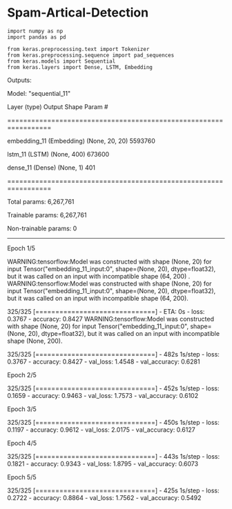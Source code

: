 # Spam-Artical-Detection

```
import numpy as np
import pandas as pd

from keras.preprocessing.text import Tokenizer
from keras.preprocessing.sequence import pad_sequences
from keras.models import Sequential
from keras.layers import Dense, LSTM, Embedding
```

Outputs:

Model: "sequential_11"

Layer (type)                 Output Shape              Param #   

=================================================================

embedding_11 (Embedding)     (None, 20, 20)            5593760   

lstm_11 (LSTM)               (None, 400)               673600    

dense_11 (Dense)             (None, 1)                 401       

=================================================================

Total params: 6,267,761

Trainable params: 6,267,761

Non-trainable params: 0

-----------------------------------------------------------------

Epoch 1/5

WARNING:tensorflow:Model was constructed with shape (None, 20) for input Tensor("embedding_11_input:0", shape=(None, 20), dtype=float32), but it was called on an input with incompatible shape (64, 200)
.
WARNING:tensorflow:Model was constructed with shape (None, 20) for input Tensor("embedding_11_input:0", shape=(None, 20), dtype=float32), but it was called on an input with incompatible shape (64, 200).

325/325 [==============================] - ETA: 0s - loss: 0.3767 - accuracy: 0.8427  WARNING:tensorflow:Model was constructed with shape (None, 20) for input Tensor("embedding_11_input:0", shape=(None, 20), dtype=float32), but it was called on an input with incompatible shape (None, 200).

325/325 [==============================] - 482s 1s/step - loss: 0.3767 - accuracy: 0.8427 - val_loss: 1.4548 - val_accuracy: 0.6281

Epoch 2/5

325/325 [==============================] - 452s 1s/step - loss: 0.1659 - accuracy: 0.9463 - val_loss: 1.7573 - val_accuracy: 0.6102

Epoch 3/5

325/325 [==============================] - 450s 1s/step - loss: 0.1197 - accuracy: 0.9612 - val_loss: 2.0175 - val_accuracy: 0.6127

Epoch 4/5


325/325 [==============================] - 443s 1s/step - loss: 0.1821 - accuracy: 0.9343 - val_loss: 1.8795 - val_accuracy: 0.6073

Epoch 5/5

325/325 [==============================] - 425s 1s/step - loss: 0.2722 - accuracy: 0.8864 - val_loss: 1.7562 - val_accuracy: 0.5492
